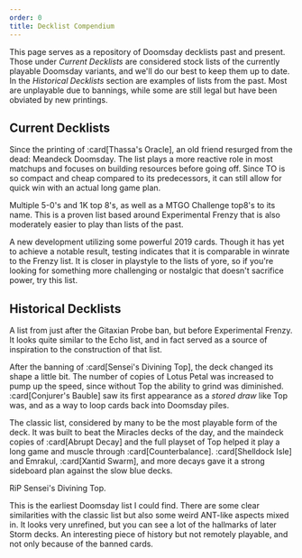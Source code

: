 ```yaml
---
order: 0
title: Decklist Compendium
---
```


This page serves as a repository of Doomsday decklists past and present. Those
under *Current Decklists* are considered stock lists of the currently playable
Doomsday variants, and we'll do our best to keep them up to date. In the
*Historical Decklists* section are examples of lists from the past. Most are
unplayable due to bannings, while some are still legal but have been obviated by
new printings.

## Current Decklists

Since the printing of :card[Thassa's Oracle], an old friend resurged from the
dead: Meandeck Doomsday. The list plays a more reactive role in most matchups
and focuses on building resources before going off. Since TO is so compact and
cheap compared to its predecessors, it can still allow for quick win with an
actual long game plan.

<deck path="meandeck.ubr.txt" />

<deck path="meandeck.ubrg.txt" />

<deck path="meandeck.ubw.txt" />

<deck path="meandeck.ubg.txt" />

Multiple 5-0's and 1K top 8's, as well as a MTGO Challenge top8's to its name.
This is a proven list based around Experimental Frenzy that is also moderately
easier to play than lists of the past.

<deck path="ddeft.txt" />

A new development utilizing some powerful 2019 cards. Though it has yet to
achieve a notable result, testing indicates that it is comparable in winrate to
the Frenzy list. It is closer in playstyle to the lists of yore, so if you're
looking for something more challenging or nostalgic that doesn't sacrifice
power, try this list.

<deck path="ddft.txt" />

## Historical Decklists

A list from just after the Gitaxian Probe ban, but before Experimental Frenzy.
It looks quite similar to the Echo list, and in fact served as a source of
inspiration to the construction of that list.

<deck path="2018/12/ddft.txt" />

After the banning of :card[Sensei's Divining Top], the deck changed its shape a
little bit. The number of copies of Lotus Petal was increased to pump up the
speed, since without Top the ability to grind was diminished. :card[Conjurer's
Bauble] saw its first appearance as a *stored draw* like Top was, and as a way
to loop cards back into Doomsday piles.

<deck path="2018/06/ddft.txt" />

The classic list, considered by many to be the most playable form of the deck.
It was built to beat the Miracles decks of the day, and the maindeck copies of
:card[Abrupt Decay] and the full playset of Top helped it play a long game and
muscle through :card[Counterbalance]. :card[Shelldock Isle] and Emrakul,
:card[Xantid Swarm], and more decays gave it a strong sideboard plan against the
slow blue decks.

RiP Sensei's Divining Top.

<deck path="2017/08/ddft.txt" />

This is the earliest Doomsday list I could find. There are some clear
similarities with the classic list but also some weird ANT-like aspects mixed
in. It looks very unrefined, but you can see a lot of the hallmarks of later
Storm decks. An interesting piece of history but not remotely playable, and not
only because of the banned cards.

<deck path="2011/08/ddft.txt" />

